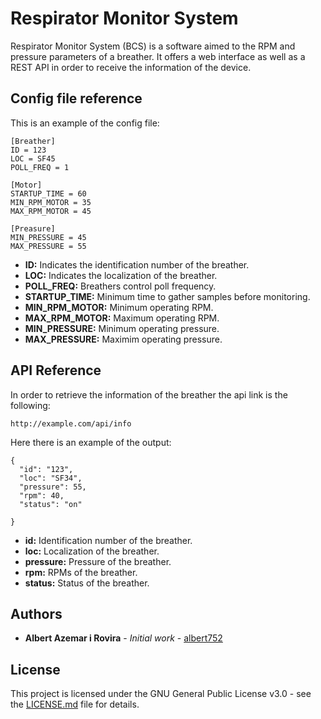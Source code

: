 # Respirator Monitor System 
Respirator Monitor System (BCS) is a software aimed to the RPM and pressure
parameters of a breather. It offers a web interface as well as a REST API in
order to receive the information of the device.

## Config file reference
This is an example of the config file:

```
[Breather]
ID = 123
LOC = SF45
POLL_FREQ = 1

[Motor]
STARTUP_TIME = 60
MIN_RPM_MOTOR = 35
MAX_RPM_MOTOR = 45

[Preasure]
MIN_PRESSURE = 45
MAX_PRESSURE = 55
```

* **ID:** Indicates the identification number of the breather.
* **LOC:** Indicates the localization of the breather.
* **POLL_FREQ:** Breathers control poll frequency.
* **STARTUP_TIME:** Minimum time to gather samples before monitoring.
* **MIN_RPM_MOTOR:** Minimum operating RPM.
* **MAX_RPM_MOTOR:** Maximum operating RPM.
* **MIN_PRESSURE:** Minimum operating pressure.
* **MAX_PRESSURE:** Maximim operating pressure.


## API Reference
In order to retrieve the information of the breather the api link is the
following:

```
http://example.com/api/info
```

Here there is an example of the output:

```
{
  "id": "123",
  "loc": "SF34",
  "pressure": 55,
  "rpm": 40,
  "status": "on"

}
```

* **id:** Identification number of the breather.
* **loc:** Localization of the breather.
* **pressure:** Pressure of the breather.
* **rpm:** RPMs of the breather.
* **status:** Status of the breather.

## Authors
* **Albert Azemar i Rovira** - *Initial work* - [albert752](https://github.com/albert752)

## License
This project is licensed under the GNU General Public License v3.0 - see the 
[LICENSE.md](./LICENSE.md) file for details.
